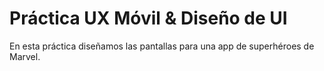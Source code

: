 # Práctica UX Móvil & Diseño de UI

En esta práctica diseñamos las pantallas para una app de superhéroes de Marvel.
